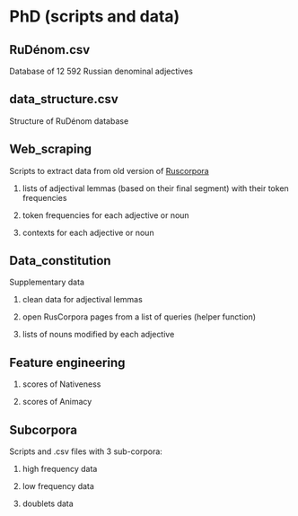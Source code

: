 # PhD (scripts and data)

## RuDénom.csv

Database of 12 592 Russian denominal adjectives

## data_structure.csv

Structure of RuDénom database

## Web_scraping

Scripts to extract data from old version of [Ruscorpora](https://ruscorpora.ru/old/search-main.html)

1. lists of adjectival lemmas (based on their final segment) with their token frequencies

2. token frequencies for each adjective or noun

3. contexts for each adjective or noun

## Data_constitution

Supplementary data

1. clean data for adjectival lemmas

2. open RusCorpora pages from a list of queries (helper function)

3. lists of nouns modified by each adjective

## Feature engineering

1. scores of Nativeness

2. scores of Animacy

## Subcorpora

Scripts and .csv files with 3 sub-corpora:

1. high frequency data

2. low frequency data

3. doublets data
